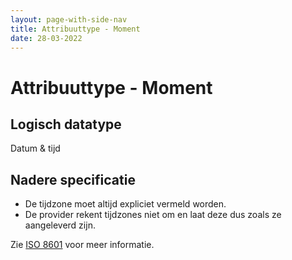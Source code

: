 ```yaml
---
layout: page-with-side-nav
title: Attribuuttype - Moment
date: 28-03-2022
---
```


# Attribuuttype - Moment

## Logisch datatype
Datum & tijd

## Nadere specificatie
* De tijdzone moet altijd expliciet vermeld worden.
* De provider rekent tijdzones niet om en laat deze dus zoals ze aangeleverd zijn.

Zie [ISO 8601](https://www.w3.org/TR/NOTE-datetime) voor meer informatie.


